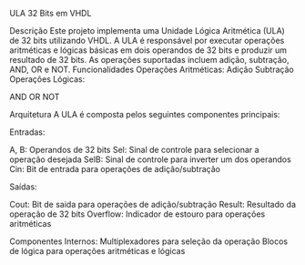 ULA 32 Bits em VHDL 

Descrição
Este projeto implementa uma Unidade Lógica Aritmética (ULA) de 32 bits utilizando VHDL. A ULA é responsável por executar operações aritméticas e lógicas básicas em dois operandos de 32 bits e produzir um resultado de 32 bits. As operações suportadas incluem adição, subtração, AND, OR e NOT.
Funcionalidades
Operações Aritméticas:
Adição
Subtração
Operações Lógicas:

AND
OR
NOT

Arquitetura
A ULA é composta pelos seguintes componentes principais:

Entradas:

A, B: Operandos de 32 bits
Sel: Sinal de controle para selecionar a operação desejada
SelB: Sinal de controle para inverter um dos operandos
Cin: Bit de entrada para operações de adição/subtração

Saídas:

Cout: Bit de saida para operações de adição/subtração
Result: Resultado da operação de 32 bits
Overflow: Indicador de estouro para operações aritméticas

Componentes Internos:
Multiplexadores para seleção da operação
Blocos de lógica para operações aritméticas e lógicas
